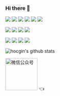 ### Hi there 👋
[![](https://img.shields.io/badge/@hocgin-博客-blue?style=flat)](https://hocg.in/) 
[![](https://img.shields.io/badge/@hocgin-简历-blue?style=flat)](https://resume.hocg.in/) 
[![](https://img.shields.io/badge/@hocgin-项目(logspot)-blue?style=flat)](https://logspot.hocg.in/)
[![](https://img.shields.io/badge/@hocgin-项目(projects)-blue?style=flat)](https://projects.hocg.in/) 
[![](https://img.shields.io/badge/@hocgin-导航-blue?style=flat)](https://panda.hocg.in/)
[![](https://img.shields.io/badge/@hocgin-UI-blue?style=flat)](https://ui.hocg.in/)

[![](https://img.shields.io/badge/package-maven-red?style=flat)](https://search.maven.org/search?q=g:in.hocg*)
[![](https://img.shields.io/badge/package-npm-red?style=flat)](https://www.npmjs.com/search?q=%40hocgin)
[![](https://img.shields.io/badge/package-docker-red?style=flat)](https://hub.docker.com/search?q=hocgin)
[![](https://img.shields.io/badge/package-action-red?style=flat)](https://github.com/marketplace?query=hocgin+)

[![](https://img.shields.io/badge/starter-spring--boot-green?style=flat)](https://github.com/hocgin/spring-boot-starters-project)
[![](https://img.shields.io/badge/starter-antd-green?style=flat)](https://github.com/hocgin/antd-starter)
[![](https://img.shields.io/badge/starter-taro-green?style=flat)](https://github.com/hocgin/taro-starter)
[![](https://img.shields.io/badge/starter-action-green?style=flat)](https://github.com/hocgin/action-starter)

![hocgin's github stats](https://github-readme-stats.vercel.app/api?username=hocgin&show_icons=true&hide_title=true&hide_border=true)  

<img src="http://cdn.hocgin.top/uPic/mp-logo.jpg" width="100" alt="微信公众号"/> 👈

<!--
**hocgin/hocgin** is a ✨ _special_ ✨ repository because its `README.md` (this file) appears on your GitHub profile.

Here are some ideas to get you started:

- 🔭 I’m currently working on ...
- 🌱 I’m currently learning ...
- 👯 I’m looking to collaborate on ...
- 🤔 I’m looking for help with ...
- 💬 Ask me about ...
- 📫 How to reach me: ...
- 😄 Pronouns: ...
- ⚡ Fun fact: ...
-->
